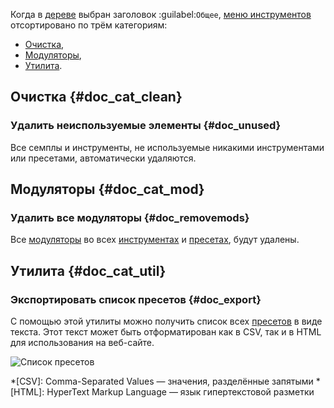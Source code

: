 Когда в [дереве][tree] выбран заголовок :guilabel:`Общее`, [меню инструментов][tools] отсортировано по трём категориям:

* [Очистка](#doc_cat_clean),
* [Модуляторы](#doc_cat_mod),
* [Утилита](#doc_cat_util).


## Очистка {#doc_cat_clean}


### Удалить неиспользуемые элементы {#doc_unused}


Все семплы и инструменты, не используемые никакими инструментами или пресетами, автоматически удаляются.


## Модуляторы {#doc_cat_mod}


### Удалить все модуляторы {#doc_removemods}


Все [модуляторы][i-editor-mod] во всех [инструментах][i-editor] и [пресетах][p-editor], будут удалены.


## Утилита {#doc_cat_util}


### Экспортировать список пресетов {#doc_export}


С помощью этой утилиты можно получить список всех [пресетов][p-editor] в виде текста.
Этот текст может быть отформатирован как в CSV, так и в HTML для использования на веб-сайте.


![Список пресетов](images/en_preset_list.png "Список пресетов")


*[CSV]: Comma-Separated Values — значения, разделённые запятыми
*[HTML]: HyperText Markup Language — язык гипертекстовой разметки


[i-editor-mod]: manual/soundfont-editor/editing-pages/instrument-editor.md#doc_modulator
[i-editor]:     manual/soundfont-editor/editing-pages/instrument-editor.md
[p-editor]:     manual/soundfont-editor/editing-pages/preset-editor.md
[tools]:        manual/soundfont-editor/tools/index.md
[tree]:         manual/soundfont-editor/tree.md
